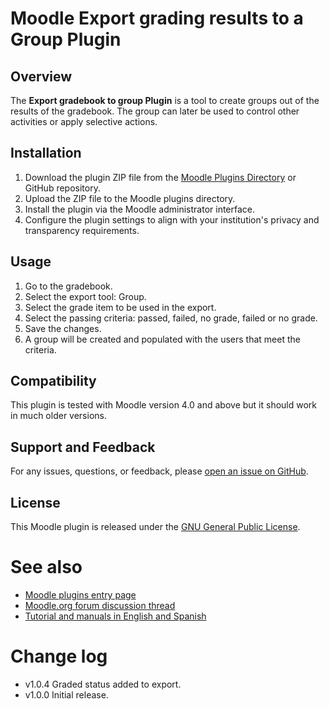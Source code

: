 # Moodle Export grading results to a Group Plugin

## Overview

The **Export gradebook to group Plugin** is a tool to create groups out of the results of the gradebook. The group can later be used to control other activities or apply selective actions.



## Installation

1. Download the plugin ZIP file from the [Moodle Plugins Directory](https://moodle.org/plugins/) or GitHub repository.
2. Upload the ZIP file to the Moodle plugins directory.
3. Install the plugin via the Moodle administrator interface.
4. Configure the plugin settings to align with your institution's privacy and transparency requirements.

## Usage

1. Go to the gradebook.
2. Select the export tool: Group.
3. Select the grade item to be used in the export.
4. Select the passing criteria: passed, failed, no grade, failed or no grade.
5. Save the changes.
6. A group will be created and populated with the users that meet the criteria.


## Compatibility

This plugin is tested with Moodle version 4.0 and above but it should work in much older versions.

## Support and Feedback

For any issues, questions, or feedback, please [open an issue on GitHub](https://github.com/juacas/moodle-gradeexport_group).

## License

This Moodle plugin is released under the [GNU General Public License](https://www.gnu.org/licenses/gpl-3.0.en.html).

See also
=========

 - [Moodle plugins entry page](http://moodle.org/plugins/view.php?plugin=gradeexport_group)
 - [Moodle.org forum discussion thread](http://moodle.org/plugins/view.php?plugin=gradeexport_group)
 - [Tutorial and manuals in English and Spanish](https://juacas.github.io/gradeexport_group)

Change log
==========
- v1.0.4 Graded status added to export.
- v1.0.0 Initial release.
